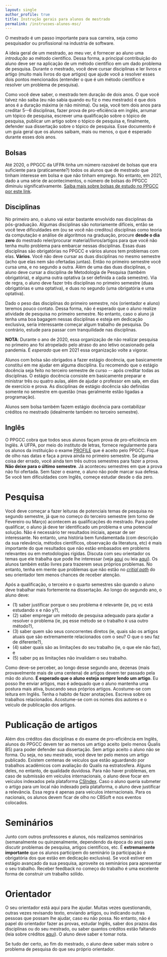 ```yaml
---
layout: single
author_profile: true
title: Instrução gerais para alunos de mestrado
permalink: /instrucoes-alunos-msc/
---
```


O mestrado é um passo importante para sua carreira, seja como pesquisador ou profissional na industria de software.

A ideia geral de um mestrado, ao meu ver, é fornecer ao aluno uma *introdução* ao método científico. Dessa forma, a principal contribuição do aluno deve ser na aplicação de um método científico em um dado problema de pesquisa. Durante o mestrado, você deve cursar disciplinas e ler livros e artigo (muito mais livros do que artigos) que ajude você a resolver esses dois pontos mencionados (entender o que é um método científico e resolver um problema de pesquisa).

Como você deve saber, o mestrado tem duração de dois anos. O que você talvez não saiba (eu não sabia quando eu fiz o meu mestrado) é que dois anos é a duração máxima (e não mínima). Ou seja, você tem dois anos para creditar 5--6 disciplinas, fazer prova de pro-eficiência em inglês, arrumar um tópico de pesquisa, escrever uma qualificação sobre o tópico de pesquisa, publicar um artigo sobre o tópico de pesquisa e, finalmente, defender sua dissertação sobre o tópico de pesquisa. Esse documento é um guia geral que os alunos saibam, mais ou menos, o que é esperado durante esses dois anos.

## Bolsas

Até 2020, o PPGCC da UFPA tinha um número razoável de bolsas que era suficiente para (praticamente?) todos os alunos que de mestrado que tinham interesse em bolsa e que não tinham emprego. No entanto, em 2021, dado a uma série de acontecimentos, o número de bolsas do PPGCC diminuiu significativamente. [Saiba mais sobre bolsas de estudo no PPGCC por este link](http://ppgcc.propesp.ufpa.br/index.php/br/77-editais/abertos/bolsas/196-bolsas).

## Disciplinas

No primeiro ano, o aluno vai estar bastante envolvido nas disciplinas da pós-graduação. Algumas disciplinas são notoriamente difíceis, então se você teve dificuldades em (ou se você não creditou) disciplinas como teoria da computação e análise de algoritmos na graduação, procure **desde o dia zero** do mestrado reler/procurar material/livros/artigos para que você não tenha muito problema para embarcar nessas disciplinas. Essas duas disciplinas são obrigatórias no PPGCC e vários alunos tem problemas com elas. **Vários**. Você não deve cursar as duas disciplinas no mesmo semestre (acho que elas nem são ofertadas juntas). Então no primeiro semestre você cursa uma, e no segundo a outra. Além de uma das duas disciplinas, o aluno deve cursar a disciplina de Metodologia de Pesquisa (também obrigatória), e alguma outra optativa (a ser definida a cada semestre). Via de regra, o aluno deve fazer três disciplinas no primeiro semestre (duas obrigatórias e uma optativa), e duas no segundo (uma obrigatória e uma optativa).

Dado o peso das disciplinas do primeiro semestre, nós (orientador e aluno) teremos pouco contato. Dessa forma, não é esperado que o aluno realize atividade de pesquisa no primeiro semestre. No entanto, caso o aluno já tenha uma boa bagagem nessas disciplinas e esteja em dedicação exclusiva, seria interessante começar algum trabalho de pesquisa. Do contrário, estude para passar com tranquilidade nas disciplinas.

**NOTA**: Durante o ano de 2020, essa organização de não realizar pesquisa no primeiro ano foi atropelado pelo atraso do ano letivo ocasionado pela pandemia. É *esperado* que em 2021 essa organização volte a vigorar.

Alunos com bolsa são obrigados a fazer estágio docência, que basicamente constitui em me ajudar em alguma disciplina. Eu recomendo que o estágio docência seja feito no terceiro semestre de curso -- após creditar todas as disciplinas. O estágio docência consiste em basicamente preparar e ministrar três ou quatro aulas, além de ajudar o professor em sala, em dias de exercício e prova. As disciplinas de estágio docência são definidas somente no semestre em questão (mas geralmente estão ligadas a programação).

Alunos sem bolsa também fazem estágio docência para contabilizar créditos no mestrado (idealmente também no terceiro semestre).

## Inglês

O PPGCC cobra que todos seus alunos façam prova de pro-eficiência em Inglês. A UFPA, por meio do instituto de letras, fornece regularmente para os alunos da instituição o exame [PROFILE](http://profile.ufpa.br/) que é aceito pelo PPGCC. Fique de olho nas datas e faça a prova ainda no primeiro semestre. Se alguma coisa der errado, você ainda tem três outros semestres para fazer a prova. **Não deixe para o último semestre**. Já aconteceu semestres em que a prova não foi ofertada. Sem fazer o exame, o aluno não pode marcar sua defesa. Se você tem dificuldades com Inglês, começe estudar desde o dia zero.

# Pesquisa

Você deve começar a fazer leituras de potenciais temas de pesquisa no segundo semestre, já que no começo do terceiro semestre (em torno de Fevereiro ou Março) acontecem as qualificações do mestrado. Para poder qualificar, o aluno já deve ter identificado um problema e uma potencial solução. Não é necessário ter resultados iniciais, apesar de ser interessante. No entanto, uma história bem fundamentada (com descrição da sua relevância, métodos científicos, observação da literatura, etc) é mais importante do que resultados que não estão embasados em problems relevantes ou em metodologias rígidas. Discuta com seu orientador os temas que ele trabalha que pode lhe interessar (veja [aqui](/research) ou leia [aqui](/publications)). Os alunos também estão livres para trazerem seus próprios problemas. No entanto, tenha em mente que problemas que não estão no [*critial path*](http://www.pgbovine.net/critical-path.htm) do seu orientador tem menos chances de receber atenção.

Após a qualificação, o terceiro e o quarto semestres são quando o aluno deve trabalhar mais fortemente na dissertação. Ao longo do segundo ano, o aluno deve:

-  (1) saber justificar porque o seu problema é relevante (ie, pq vc está estudando x e não y?),
- (2) saber empregar um método de pesquisa adequado para ajudar a resolver o problema (ie, pq esse método se o trabalho *k* usa outro método?),
- (3) saber quem são seus concorrentes diretos (ie, quais são os artigos atuais que são extremamente relacionados com o seu? O que o seu faz de diferente?),
- (4) saber quais são as limitações do seu trabalho (ie, o que ele não faz), e
- (5) saber pq as limitações não invalidam o seu trabalho.

Como deve-se perceber, ao longo desse segundo ano, dezenas (mais provavelmente mais de uma centena) de artigos devem ter passado pela mão do aluno. **É esperado que o aluno esteja *sempre* lendo um artigo**. Eu posso lhe enviar artigos, mas é adequado que o aluno mantenha uma postura mais ativa, buscando seus próprios artigos. Acostume-se com leitura em Inglês. Tenha o habito de fazer anotações. Escreva sobre os trabalhos relacionados. Acostume-se com os nomes dos autores e o veículo de publicação dos artigos.

# Publicação de artigos

Além dos créditos das disciplinas e do exame de pro-eficiência em Inglês, alunos do PPGCC devem ter ao menos um artigo aceito (pelo menos Qualis B5) para poder defender sua dissertação. Sem artigo aceito o aluno não se forma. Ou seja, no seu mestrado, você deve ter pelo menos um artigo publicado. Existem centenas de veículos que estão aguardando por trabalhos acadêmicos com avaliação do Qualis na estratosfera. Alguns deles, no entanto, de qualidade duvidosa. Para não haver problemas, em caso de submissão em veículos internacionais, o aluno deve focar em veículos indexados pela plataforma [CSIndex](https://csindexbr.org/). Caso o aluno queria submeter o artigo para um local não indexado pela plataforma, o aluno deve justificar a relevância. Essa regra é apenas para veículos internacionais. Para os nacionais, os alunos devem ficar de olho no CBSoft e nos eventos colocados.

# Seminários

Junto com outros professores e alunos, nós realizamos seminários (semanalmente ou quinzenalmente, dependendo da época do ano) para discutir problemas de pesquisa, artigos científicos, etc. É **extremamente importante** que os alunos participem do seminário (a participação é obrigatória dos que estão em dedicação exclusiva). Se você estiver em estágio avançado da sua pesquisa, aproveite os seminários para apresentar o seu trabalho. Receber feedback no começo do trabalho é uma excelente forma de construir um trabalho sólido.

# Orientador

O seu orientador está aqui para lhe ajudar. Muitas vezes questionando, outras vezes revisando texto, enviando artigos, ou indicando outras pessoas que possam lhe ajudar, caso eu não possa. No entanto, não é papel do orientador fazer as provas, estudar Inglês, saber dos prazos das disciplinas ou do seu mestrado, ou saber quantos créditos estão faltando (leia sobre créditos [aqui](/mestrado-ppgcc)). O aluno deve saber e tomar nota.

Se tudo der certo, ao fim do mestrado, o aluno deve saber mais sobre o problema de pesquisa do que seu próprio orientador.

